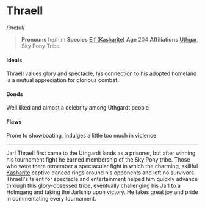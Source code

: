 # Thraell
/θɾeɪul/

> **Pronouns** he/him
> **Species** [Elf (Kasharite)](/species/sapient/elf#kasharite-elves)
> **Age** 204
> **Affiliations** [Uthgar](../../cosmology/daemons/apotheotes/uthgar), Sky Pony Tribe

#### Ideals
Thraell values glory and spectacle, his connection to his adopted homeland is a mutual appreciation for glorious combat.

#### Bonds
Well liked and almost a celebrity among Uthgardt people

#### Flaws
Prone to showboating, indulges a little too much in violence

---

Jarl Thraell first came to the Uthgardt lands as a prisoner, but after winning his tournament fight he earned membership of the Sky Pony tribe. Those who were there remember a spectacular fight in which the charming, skillful [Kasharite](/places/kashar) captive danced rings around his opponents and left no survivors. Thraell's talent for spectacle and entertainment helped him quickly advance through this glory-obsessed tribe, eventually challenging his Jarl to a Holmgang and taking the Jarlship upon victory. He takes great joy and pride in commentating every tournament.